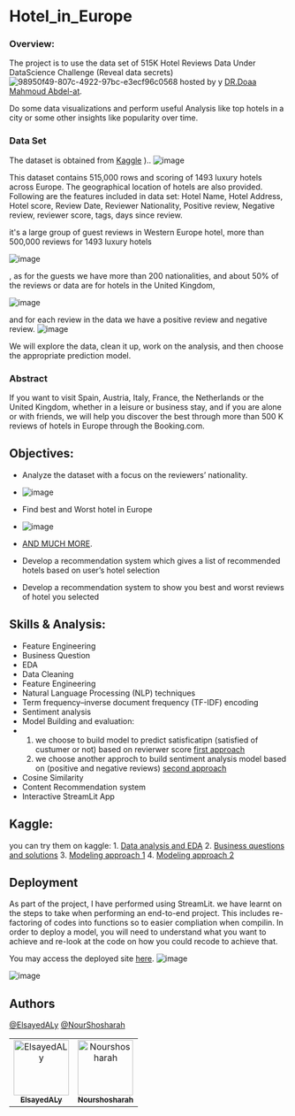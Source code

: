 # Hotel_in_Europe

### Overview: 
The project is to use the data set of 515K Hotel Reviews Data Under DataScience Challenge (Reveal data secrets) 
![98950f49-807c-4922-97bc-e3ecf96c0568](https://user-images.githubusercontent.com/57573454/170989515-410f8029-0522-43f4-b47b-6bc9343a98af.jpg)
hosted by y [DR.Doaa Mahmoud Abdel-at](https://www.linkedin.com/posts/doaa-mahmoud-abdel-aty-01b25b144_datascience-machinelearning-data-activity-6919216035816517632-R9Fl/?utm_source=linkedin_share&utm_medium=member_desktop_web).


Do some data visualizations and perform useful Analysis like top hotels in a city or some other insights like popularity over time.

### Data Set
The dataset is obtained from [Kaggle](https://www.kaggle.com/jiashenliu/515k-hotel-reviews-data-in-europe/data)
).. 
![image](https://user-images.githubusercontent.com/57573454/172364278-cbe58e63-c30f-4325-8acd-c106cc7fd28e.png)

This dataset contains 515,000 rows and scoring of 1493 luxury hotels across Europe. The geographical location of hotels are also provided. 
Following are the features included in data set: Hotel Name, Hotel Address, Hotel score, Review Date, Reviewer Nationality, Positive review, Negative review, reviewer score, tags, days since review.

it's a large group of guest reviews in Western Europe hotel, more than 500,000 reviews for 1493 luxury hotels

![image](https://user-images.githubusercontent.com/57573454/172364500-94bbd096-1820-4b15-9339-d9b05bbfb8f6.png)


, as for the guests we have more than 200 nationalities, and about 50% of the reviews or data are for hotels in the United Kingdom,

![image](https://user-images.githubusercontent.com/57573454/172364460-5a6fb7af-622a-4d88-9d49-206e9cb7f453.png)


and for each review in the data we have a positive review and negative review.
![image](https://user-images.githubusercontent.com/57573454/172364708-14dc77a7-5534-4f8c-900b-5ef1b1922328.png)

We will explore the data, clean it up, work on the analysis, and then choose the appropriate prediction model.



### Abstract
If you want to visit Spain, Austria, Italy, France, the Netherlands or the United Kingdom, whether in a leisure or business stay, and if you are alone or with friends, we will help you discover the best through more than 500 K reviews of hotels in Europe through the Booking.com.
## Objectives:
- Analyze the dataset with a focus on the reviewers’ nationality.
- ![image](https://user-images.githubusercontent.com/57573454/172365927-e875793f-611e-43d1-b774-33d762d90313.png)

- Find best and Worst hotel in Europe
- ![image](https://user-images.githubusercontent.com/57573454/172364645-bd6a69a7-d8c7-4b69-ae5a-7aab849009d9.png)



- [AND MUCH MORE](https://github.com/Nourshosharah/Hotel-Reviews-Project/blob/main/Business%20Questions%20And%20Solutions/Business_Solutions_Hotel_Reviews.ipynb).

- Develop a recommendation system which gives a list of recommended hotels based on user’s hotel selection
- Develop a recommendation system to show you best and worst reviews of hotel you selected


## Skills & Analysis:


- Feature Engineering
- Business Question
- EDA
- Data Cleaning 
- Feature Engineering
- Natural Language Processing (NLP) techniques
- Term frequency–inverse document frequency (TF-IDF) encoding
- Sentiment analysis
- Model Building and evaluation:
-   1. we choose to build model to predict satisficatipn (satisfied of custumer or not) based on revierwer score [first approach](https://github.com/Nourshosharah/Hotel-Reviews-Project/blob/main/Modeling/modeling1-hotel-reviews.ipynb)
    2. we choose another approch to build sentiment analysis model based on (positive and negative reviews) [second approach](https://github.com/Nourshosharah/Hotel-Reviews-Project/blob/main/Modeling/modeling-with-other-approach.ipynb)
- Cosine Similarity
- Content Recommendation system
- Interactive StreamLit App
## Kaggle:
  you can try them on kaggle:
    1. [Data analysis and EDA](https://www.kaggle.com/code/nourchocharah/data-preprocessing-eda-hotel-reviews)
    2. [Business questions and solutions](https://www.kaggle.com/code/nourchocharah/business-solutions-hotel-reviews)
    3. [Modeling approach 1](https://www.kaggle.com/code/nourchocharah/modeling1-hotel-reviews)
    4. [Modeling approach 2](https://www.kaggle.com/code/nourchocharah/modeling-with-other-approach)
  
## Deployment

As part of the project, I have performed using StreamLit. we have learnt on the steps to take when performing an end-to-end project. This includes re-factoring of codes into functions so to easier compliation when compilin. In order to deploy a model, you will need to understand what you want to achieve and re-look at the code on how you could recode to achieve that.

You may access the deployed site [here](https://share.streamlit.io/nourshosharah/hotel-reviews-project/main/app.py). 
![image](https://user-images.githubusercontent.com/57573454/172364882-9190a5c6-013f-4f8f-bf0b-8f5295587dc6.png)


![image](https://user-images.githubusercontent.com/57573454/172364911-7e9cfa41-ddad-4af0-85dd-8811a236e555.png)



## Authors
[@ElsayedALy](https://github.com/SayedAly90)
[@NourShosharah](https://github.com/Nourshosharah)

<table align="center">
  <tr>
    <td align="center">
    <a href="https://github.com/SayedAly90" target="_black">
    <img src="https://avatars.githubusercontent.com/u/106448211?v=4" width="100px;" alt="ElsayedALy"/>
    <br />
    <sub><b>ElsayedALy</b></sub></a>
    </td>
    <td align="center">
    <a href="https://github.com/Nourshosharah" target="_black">
    <img src="https://avatars.githubusercontent.com/u/57573454?v=4" width="100px;" alt="Nourshosharah"/>
    <br />
    <sub><b>Nourshosharah</b></sub></a>
    </td>
  </tr>
 </table>
